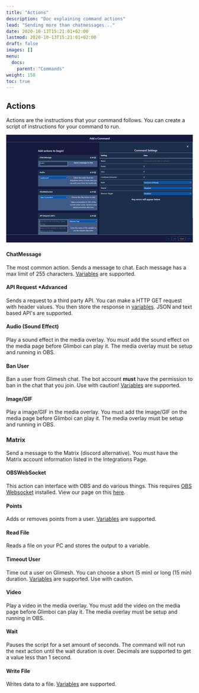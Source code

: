 ```yaml
---
title: "Actions"
description: "Doc explaining command actions"
lead: "Sending more than chatmessages..."
date: 2020-10-13T15:21:01+02:00
lastmod: 2020-10-13T15:21:01+02:00
draft: false
images: []
menu:
  docs:
    parent: "Commands"
weight: 150
toc: true
---
```


## Actions

Actions are the instructions that your command follows. You can create a script of instructions for your command to run.

<img src="/docs/commands/actions.png" class="border-0 figure-img img-fluid blur-up lazyautosizes lazyloaded">

#### ChatMessage

The most common action. Sends a message to chat. Each message has a max limit of 255 characters. [Variables](/docs/commands/variables) are supported.

#### API Request *Advanced

Sends a request to a third party API. You can make a HTTP GET request with header values. You then store the response in [variables](/docs/commands/variables). JSON and text based API's are supported.

#### Audio (Sound Effect)

Play a sound effect in the media overlay. You must add the sound effect on the media page before Glimboi can play it. The media overlay must be setup and running in OBS.

#### Ban User

Ban a user from Glimesh chat. The bot account **must** have the permission to ban in the chat that you join. Use with caution! [Variables](/docs/commands/variables) are supported.

#### Image/GIF

Play a image/GIF in the media overlay. You must add the image/GIF on the media page before Glimboi can play it. The media overlay must be setup and running in OBS.

### Matrix

Send a message to the Matrix (discord alternative). You must have the Matrix account information listed in the Integrations Page.

#### OBSWebSocket

This action can interface with OBS and do various things. This requires [OBS Websocket](https://github.com/obsproject/obs-websocket/releases/tag/4.9.1) installed. View our page on this [here](/docs/integrations/obswebsocket).

#### Points

Adds or removes points from a user. [Variables](/docs/commands/variables) are supported.
#### Read File

Reads a file on your PC and stores the output to a variable.

#### Timeout User

Time out a user on Glimesh. You can choose a short (5 min) or long (15 min) duration. [Variables](/docs/commands/variables) are supported. Use with caution.

#### Video

Play a video in the media overlay. You must add the video on the media page before Glimboi can play it. The media overlay must be setup and running in OBS.

#### Wait

Pauses the script for a set amount of seconds. The command will not run the next action until the wait duration is over. Decimals are supported to get a value less than 1 second.

#### Write File

Writes data to a file. [Variables](/docs/commands/variables) are supported.